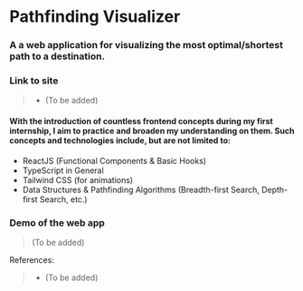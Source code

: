 # Pathfinding Visualizer
### A a web application for visualizing the most optimal/shortest path to a destination.


### Link to site
> - (To be added)
  
#### With the introduction of countless frontend concepts during my first internship, I aim to practice and broaden my understanding on them. Such concepts and technologies include, but are not limited to:
- ReactJS (Functional Components & Basic Hooks)
- TypeScript in General
- Tailwind CSS (for animations)
- Data Structures & Pathfinding Algorithms (Breadth-first Search, Depth-first Search, etc.)

### Demo of the web app
> (To be added)


References:
> - (To be added)
